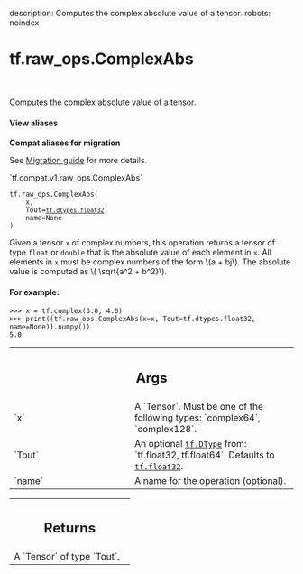 description: Computes the complex absolute value of a tensor.
robots: noindex

# tf.raw_ops.ComplexAbs

<!-- Insert buttons and diff -->

<table class="tfo-notebook-buttons tfo-api nocontent" align="left">

</table>



Computes the complex absolute value of a tensor.


<section class="expandable">
  <h4 class="showalways">View aliases</h4>
  <p>
<b>Compat aliases for migration</b>
<p>See
<a href="https://www.tensorflow.org/guide/migrate">Migration guide</a> for
more details.</p>
<p>`tf.compat.v1.raw_ops.ComplexAbs`</p>
</p>
</section>

<pre class="devsite-click-to-copy prettyprint lang-py tfo-signature-link">
<code>tf.raw_ops.ComplexAbs(
    x,
    Tout=<a href="../../tf/dtypes.md#float32"><code>tf.dtypes.float32</code></a>,
    name=None
)
</code></pre>



<!-- Placeholder for "Used in" -->

Given a tensor `x` of complex numbers, this operation returns a tensor of type
`float` or `double` that is the absolute value of each element in `x`. All
elements in `x` must be complex numbers of the form \\(a + bj\\). The absolute
value is computed as \\( \sqrt{a^2 + b^2}\\).

#### For example:



```
>>> x = tf.complex(3.0, 4.0)
>>> print((tf.raw_ops.ComplexAbs(x=x, Tout=tf.dtypes.float32, name=None)).numpy())
5.0
```

<!-- Tabular view -->
 <table class="responsive fixed orange">
<colgroup><col width="214px"><col></colgroup>
<tr><th colspan="2"><h2 class="add-link">Args</h2></th></tr>

<tr>
<td>
`x`<a id="x"></a>
</td>
<td>
A `Tensor`. Must be one of the following types: `complex64`, `complex128`.
</td>
</tr><tr>
<td>
`Tout`<a id="Tout"></a>
</td>
<td>
An optional <a href="../../tf/dtypes/DType.md"><code>tf.DType</code></a> from: `tf.float32, tf.float64`. Defaults to <a href="../../tf.md#float32"><code>tf.float32</code></a>.
</td>
</tr><tr>
<td>
`name`<a id="name"></a>
</td>
<td>
A name for the operation (optional).
</td>
</tr>
</table>



<!-- Tabular view -->
 <table class="responsive fixed orange">
<colgroup><col width="214px"><col></colgroup>
<tr><th colspan="2"><h2 class="add-link">Returns</h2></th></tr>
<tr class="alt">
<td colspan="2">
A `Tensor` of type `Tout`.
</td>
</tr>

</table>

